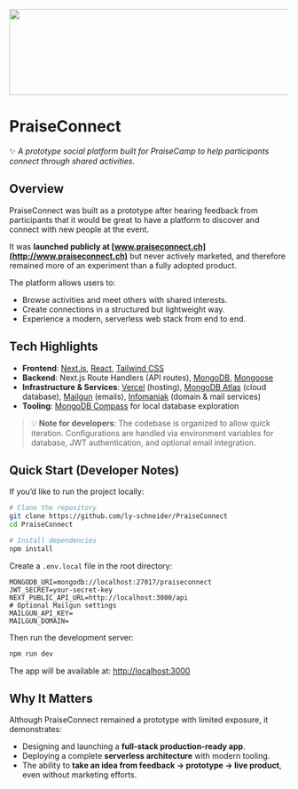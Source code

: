 <div align=center><img src="https://github.com/user-attachments/assets/7b054b13-4ed1-41a2-80f9-025059753b58" style="width: 600px; height: 155px" /></div>

# PraiseConnect

✨ *A prototype social platform built for PraiseCamp to help participants connect through shared activities.*

## Overview

PraiseConnect was built as a prototype after hearing feedback from participants that it would be great to have a platform to discover and connect with new people at the event.

It was **launched publicly at [www.praiseconnect.ch](http://www.praiseconnect.ch)** but never actively marketed, and therefore remained more of an experiment than a fully adopted product.

The platform allows users to:

* Browse activities and meet others with shared interests.
* Create connections in a structured but lightweight way.
* Experience a modern, serverless web stack from end to end.

## Tech Highlights

* **Frontend**: [Next.js](https://nextjs.org/), [React](https://react.dev/), [Tailwind CSS](https://tailwindcss.com/)
* **Backend**: Next.js Route Handlers (API routes), [MongoDB](https://www.mongodb.com/), [Mongoose](https://mongoosejs.com/)
* **Infrastructure & Services**: [Vercel](https://vercel.com/) (hosting), [MongoDB Atlas](https://www.mongodb.com/products/platform/atlas-database) (cloud database), [Mailgun](https://www.mailgun.com/) (emails), [Infomaniak](https://www.infomaniak.com/) (domain & mail services)
* **Tooling**: [MongoDB Compass](https://www.mongodb.com/products/tools/compass) for local database exploration

> 💡 **Note for developers**: The codebase is organized to allow quick iteration. Configurations are handled via environment variables for database, JWT authentication, and optional email integration.

## Quick Start (Developer Notes)

If you’d like to run the project locally:

```bash
# Clone the repository
git clone https://github.com/ly-schneider/PraiseConnect
cd PraiseConnect

# Install dependencies
npm install
```

Create a `.env.local` file in the root directory:

```env
MONGODB_URI=mongodb://localhost:27017/praiseconnect
JWT_SECRET=your-secret-key
NEXT_PUBLIC_API_URL=http://localhost:3000/api
# Optional Mailgun settings
MAILGUN_API_KEY=
MAILGUN_DOMAIN=
```

Then run the development server:

```bash
npm run dev
```

The app will be available at: [http://localhost:3000](http://localhost:3000)

## Why It Matters

Although PraiseConnect remained a prototype with limited exposure, it demonstrates:

* Designing and launching a **full-stack production-ready app**.
* Deploying a complete **serverless architecture** with modern tooling.
* The ability to **take an idea from feedback → prototype → live product**, even without marketing efforts.
